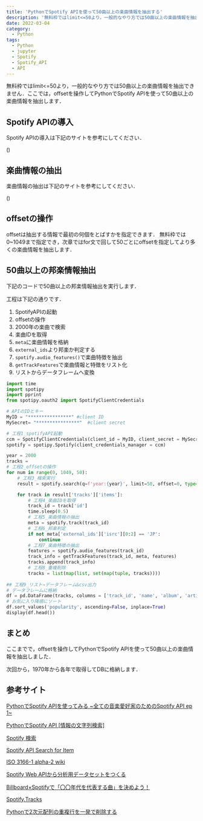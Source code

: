 ```yaml
---
title: 'PythonでSpotify APIを使って50曲以上の楽曲情報を抽出する'
description: '無料枠ではlimit<=50より，一般的なやり方では50曲以上の楽曲情報を抽出できません．ここでは，offsetを操作してPythonでSpotify APIを使って50曲以上の楽曲情報を抽出します．'
date: 2022-03-04
category: 
  - Python
tags:
  - Python
  - jupyter
  - Spotify
  - Spotify_API
  - API
---
```


<!-- https://www.hamlet-engineer.com -->
無料枠ではlimit<=50より，一般的なやり方では50曲以上の楽曲情報を抽出できません．ここでは，offsetを操作してPythonでSpotify APIを使って50曲以上の楽曲情報を抽出します．

<!-- more -->

<ClientOnly>
  <CallInArticleAdsense />
</ClientOnly>






## Spotify APIの導入
Spotify APIの導入は下記のサイトを参考にしてください．

()

## 楽曲情報の抽出
楽曲情報の抽出は下記のサイトを参考にしてください．

()

## offsetの操作
offsetは抽出する情報で最初の何個をとばすかを指定できます．
無料枠では0~1049まで指定でき，次章ではfor文で回して50ごとにoffsetを指定してより多くの楽曲情報を抽出します．


## 50曲以上の邦楽情報抽出
下記のコードで50曲以上の邦楽情報抽出を実行します．

工程は下記の通りです．
1. SpotifyAPIの起動
2. offsetの操作
3. 2000年の楽曲で検索
4. 楽曲IDを取得
5. `meta`に楽曲情報を格納
6. `external_ids`より邦楽か判定する
7. `spotify.audio_features()`で楽曲特徴を抽出
8. `getTrackFeatures`で楽曲情報と特徴をリスト化
9. リストからデータフレームへ変換

```python
import time
import spotipy
import pprint
from spotipy.oauth2 import SpotifyClientCredentials

# APIのIDとキー
MyID = "****************" #client ID
MySecret= "****************"  #client secret

# 工程1_spotifyAPI起動
ccm = SpotifyClientCredentials(client_id = MyID, client_secret = MySecret)
spotify = spotipy.Spotify(client_credentials_manager = ccm)

year = 2000
tracks = 
# 工程2_offsetの操作
for num in range(0, 1049, 50):
    # 工程3_検索実行
    result = spotify.search(q=f'year:{year}', limit=50, offset=0, type='track', market='JP')

    for track in result['tracks']['items']:
        # 工程4_楽曲IDを取得
        track_id = track['id']
        time.sleep(0.5)
        # 工程5_楽曲情報の抽出
        meta = spotify.track(track_id)
        # 工程6_邦楽判定
        if not meta['external_ids']['isrc'][0:2] == 'JP':
            continue
        # 工程7_楽曲特徴の抽出
        features = spotify.audio_features(track_id)
        track_info = getTrackFeatures(track_id, meta, features)
        tracks.append(track_info)
        # 工程8_重複削除
        tracks = list(map(list, set(map(tuple, tracks))))
    
## 工程9_リスト→データフレーム&csv出力
# データフレームに格納
df = pd.DataFrame(tracks, columns = ['track_id', 'name', 'album', 'artist', 'release_date', 'country', 'length', 'popularity', 'key', 'mode', 'danceability', 'acousticness', 'energy', 'instrumentalness', 'liveness', 'loudness', 'speechiness', 'tempo', 'time_signature', 'valence'])
# お気に入り降順にソート
df.sort_values('popularity', ascending=False, inplace=True)
display(df.head())
```

## まとめ
ここまでで，offsetを操作してPythonでSpotify APIを使って50曲以上の楽曲情報を抽出しました．

次回から，1970年から各年で取得してDBに格納します．

## 参考サイト
[PythonでSpotify APIを使ってみる ~全ての音楽愛好家のためのSpotify API ep 1~](https://python-muda.com/python/spotify-api-ep-1/)

[PythonでSpotify API [情報の文字列検索]](https://qiita.com/EkatoPgm/items/289b2efcdb5af49843c1)

[Spotify 検索](https://support.spotify.com/jp/article/search/)

[Spotify API Search for Item](https://developer.spotify.com/documentation/web-api/reference/#/operations/search)

[ISO 3166-1 alpha-2 wiki](https://en.wikipedia.org/wiki/ISO_3166-1_alpha-2)

[Spotify Web APIから分析用データセットをつくる](https://zenn.dev/yuriponx/articles/ccb87e276dc361)

[Billboard×Spotifyで「〇〇年代を代表する曲」を決めよう！](https://qiita.com/shionhonda/items/a44b563e8035fe9db259)

[Spotify.Tracks](https://hexdocs.pm/spotify_web_api/Spotify.Tracks.html)

[Pythonで2次元配列の重複行を一発で削除する](https://qiita.com/uuuno/items/b714d84ca2edbf16ea19)





<ClientOnly>
  <CallInArticleAdsense />
</ClientOnly>

